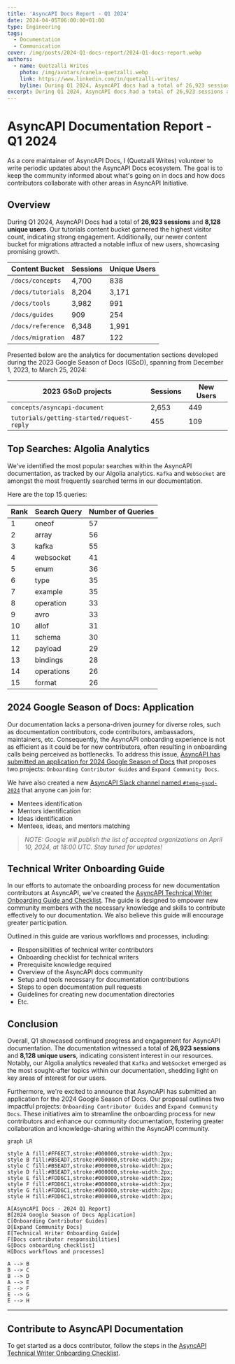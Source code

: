 ```yaml
---
title: 'AsyncAPI Docs Report - Q1 2024'
date: 2024-04-05T06:00:00+01:00
type: Engineering
tags:
  - Documentation
  - Communication
cover: /img/posts/2024-Q1-docs-report/2024-Q1-docs-report.webp
authors:
  - name: Quetzalli Writes
    photo: /img/avatars/canela-quetzalli.webp
    link: https://www.linkedin.com/in/quetzalli-writes/
    byline: During Q1 2024, AsyncAPI docs had a total of 26,923 sessions and 8,128 unique users.
excerpt: During Q1 2024, AsyncAPI docs had a total of 26,923 sessions and 8,128 unique users.
---
```


# AsyncAPI Documentation Report - Q1 2024

As a core maintainer of AsyncAPI Docs, I (Quetzalli Writes) volunteer to write periodic updates about the AsyncAPI Docs ecosystem. The goal is to keep the community informed about what's going on in docs and how docs contributors collaborate with other areas in AsyncAPI Initiative.

## Overview

During Q1 2024, AsyncAPI Docs had a total of **26,923 sessions** and **8,128 unique users**. Our tutorials content bucket garnered the highest visitor count, indicating strong engagement. Additionally, our newer content bucket for migrations attracted a notable influx of new users, showcasing promising growth.

| Content Bucket    | Sessions | Unique Users |
| ----------------- | -------- | ------------ |
| `/docs/concepts`  | 4,700    | 838          |
| `/docs/tutorials` | 8,204    | 3,171        |
| `/docs/tools`     | 3,982    | 991          |
| `/docs/guides`    | 909      | 254          |
| `/docs/reference` | 6,348    | 1,991        |
| `/docs/migration` | 487      | 122          |

Presented below are the analytics for documentation sections developed during the 2023 Google Season of Docs (GSoD), spanning from December 1, 2023, to March 25, 2024:

| 2023 GSoD projects                        | Sessions | New Users |
| ----------------------------------------- | -------- | --------- |
| `concepts/asyncapi-document`              | 2,653    | 449       |
| `tutorials/getting-started/request-reply` | 455      | 109       |

## Top Searches: Algolia Analytics

We've identified the most popular searches within the AsyncAPI documentation, as tracked by our Algolia analytics. `Kafka` and `WebSocket` are amongst the most frequently searched terms in our documentation.

Here are the top 15 queries:

| Rank | Search Query | Number of Queries |
| ---- | ------------ | ----------------- |
| 1    | oneof        | 57                |
| 2    | array        | 56                |
| 3    | kafka        | 55                |
| 4    | websocket    | 41                |
| 5    | enum         | 36                |
| 6    | type         | 35                |
| 7    | example      | 35                |
| 8    | operation    | 33                |
| 9    | avro         | 33                |
| 10   | allof        | 31                |
| 11   | schema       | 30                |
| 12   | payload      | 29                |
| 13   | bindings     | 28                |
| 14   | operations   | 26                |
| 15   | format       | 26                |

## 2024 Google Season of Docs: Application

Our documentation lacks a persona-driven journey for diverse roles, such as documentation contributors, code contributors, ambassadors, maintainers, etc. Consequently, the AsyncAPI onboarding experience is not as efficient as it could be for new contributors, often resulting in onboarding calls being perceived as bottlenecks. To address this issue, [AsyncAPI has submitted an application for 2024 Google Season of Docs](https://github.com/orgs/asyncapi/discussions/1136) that proposes two projects: `Onboarding Contributor Guides` and `Expand Community Docs`.

We have also created a new [AsyncAPI Slack channel named `#temp-gsod-2024`](https://www.asyncapi.com/slack-invite) that anyone can join for:

- Mentees identification
- Mentors identification
- Ideas identification
- Mentees, ideas, and mentors matching

> _NOTE: Google will publish the list of accepted organizations on April 10, 2024, at 18:00 UTC. Stay tuned for updates!_

## Technical Writer Onboarding Guide

In our efforts to automate the onboarding process for new documentation contributors at AsyncAPI, we've created the [AsyncAPI Technical Writer Onboarding Guide and Checklist](https://github.com/asyncapi/community/blob/master/docs/onboarding-guide). The guide is designed to empower new community members with the necessary knowledge and skills to contribute effectively to our documentation. We also believe this guide will encourage greater participation.

Outlined in this guide are various workflows and processes, including:

- Responsibilities of technical writer contributors
- Onboarding checklist for technical writers
- Prerequisite knowledge required
- Overview of the AsyncAPI docs community
- Setup and tools necessary for documentation contributions
- Steps to open documentation pull requests
- Guidelines for creating new documentation directories
- Etc.

## Conclusion

Overall, Q1 showcased continued progress and engagement for AsyncAPI documentation. The documentation witnessed a total of **26,923 sessions** and **8,128 unique users**, indicating consistent interest in our resources. Notably, our Algolia analytics revealed that `Kafka` and `WebSocket` emerged as the most sought-after topics within our documentation, shedding light on key areas of interest for our users.

Furthermore, we're excited to announce that AsyncAPI has submitted an application for the 2024 Google Season of Docs. Our proposal outlines two impactful projects: `Onboarding Contributor Guides` and `Expand Community Docs`. These initiatives aim to streamline the onboarding process for new contributors and enhance our community documentation, fostering greater collaboration and knowledge-sharing within the AsyncAPI community.

```mermaid
graph LR

style A fill:#FF6EC7,stroke:#000000,stroke-width:2px;
style B fill:#B5EAD7,stroke:#000000,stroke-width:2px;
style C fill:#B5EAD7,stroke:#000000,stroke-width:2px;
style D fill:#B5EAD7,stroke:#000000,stroke-width:2px;
style E fill:#FDD6C1,stroke:#000000,stroke-width:2px;
style F fill:#FDD6C1,stroke:#000000,stroke-width:2px;
style G fill:#FDD6C1,stroke:#000000,stroke-width:2px;
style H fill:#FDD6C1,stroke:#000000,stroke-width:2px;

A[AsyncAPI Docs - 2024 Q1 Report]
B[2024 Google Season of Docs Application]
C[Onboarding Contributor Guides]
D[Expand Community Docs]
E[Technical Writer Onboarding Guide]
F[Docs contributor responsibilities]
G[Docs onboarding checklist]
H[Docs workflows and processes]

A --> B
B --> C
B --> D
A --> E
E --> F
E --> G
E --> H
```

---

## Contribute to AsyncAPI Documentation

To get started as a docs contributor, follow the steps in the [AsyncAPI Technical Writer Onboarding Checklist](https://github.com/asyncapi/community/blob/master/docs/onboarding-guide/docs-onboarding-checklist.md).
